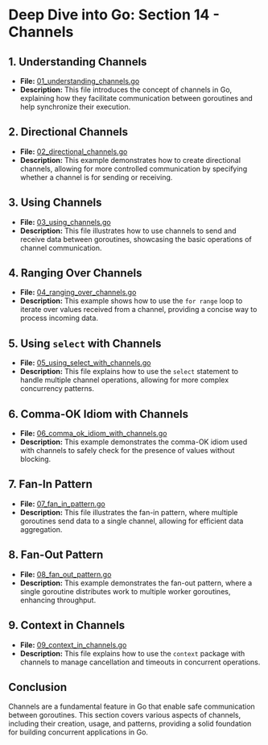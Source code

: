 # **Deep Dive into Go: Section 14 - Channels**

## **1. Understanding Channels**
- **File:** [01_understanding_channels.go](channels/01_understanding_channels.go)  
- **Description:** This file introduces the concept of channels in Go, explaining how they facilitate communication between goroutines and help synchronize their execution.

## **2. Directional Channels**
- **File:** [02_directional_channels.go](channels/02_directional_channels.go)  
- **Description:** This example demonstrates how to create directional channels, allowing for more controlled communication by specifying whether a channel is for sending or receiving.

## **3. Using Channels**
- **File:** [03_using_channels.go](channels/03_using_channels.go)  
- **Description:** This file illustrates how to use channels to send and receive data between goroutines, showcasing the basic operations of channel communication.

## **4. Ranging Over Channels**
- **File:** [04_ranging_over_channels.go](channels/04_ranging_over_channels.go)  
- **Description:** This example shows how to use the `for range` loop to iterate over values received from a channel, providing a concise way to process incoming data.

## **5. Using `select` with Channels**
- **File:** [05_using_select_with_channels.go](channels/05_using_select_with_channels.go)  
- **Description:** This file explains how to use the `select` statement to handle multiple channel operations, allowing for more complex concurrency patterns.

## **6. Comma-OK Idiom with Channels**
- **File:** [06_comma_ok_idiom_with_channels.go](channels/06_comma_ok_idiom_with_channels.go)  
- **Description:** This example demonstrates the comma-OK idiom used with channels to safely check for the presence of values without blocking.

## **7. Fan-In Pattern**
- **File:** [07_fan_in_pattern.go](channels/07_fan_in_pattern.go)  
- **Description:** This file illustrates the fan-in pattern, where multiple goroutines send data to a single channel, allowing for efficient data aggregation.

## **8. Fan-Out Pattern**
- **File:** [08_fan_out_pattern.go](channels/08_fan_out_pattern.go)  
- **Description:** This example demonstrates the fan-out pattern, where a single goroutine distributes work to multiple worker goroutines, enhancing throughput.

## **9. Context in Channels**
- **File:** [09_context_in_channels.go](channels/09_context_in_channels.go)  
- **Description:** This file explains how to use the `context` package with channels to manage cancellation and timeouts in concurrent operations.

## **Conclusion**
Channels are a fundamental feature in Go that enable safe communication between goroutines. This section covers various aspects of channels, including their creation, usage, and patterns, providing a solid foundation for building concurrent applications in Go.